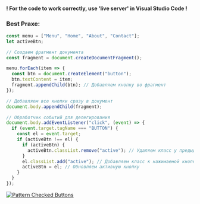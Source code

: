 ﻿#### ! For the code to work correctly, use 'live server' in Visual Studio Code !

### Best Praxe:

```js
const menu = ["Menu", "Home", "About", "Contact"];
let activeBtn;

// Создаем фрагмент документа
const fragment = document.createDocumentFragment();

menu.forEach(item => {
  const btn = document.createElement("button");
  btn.textContent = item;
  fragment.appendChild(btn); // Добавляем кнопку во фрагмент
});

// Добавляем все кнопки сразу в документ
document.body.appendChild(fragment);

// Обработчик событий для делегирования
document.body.addEventListener("click", (event) => {
  if (event.target.tagName === "BUTTON") {
    const el = event.target;
    if (activeBtn !== el) {
      if (activeBtn) {
        activeBtn.classList.remove("active"); // Удаляем класс у предыдущей кнопки
      }
      el.classList.add("active"); // Добавляем класс к нажимаемой кнопке
      activeBtn = el; // Обновляем активную кнопку
    }
  }
});
```

[![Pattern Checked Buttons](https://github.com/AndriiKot/VanillaJS__Cooks/blob/main/_01_checked_menu_pattern/__demo__/__v1_0_0__.png)](https://github.com/AndriiKot/VanillaJS__Cooks/blob/main/_01_checked_menu_pattern/_00-0__Best__Praxe__)



